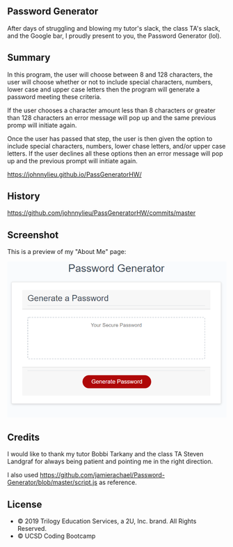 ## Password Generator
After days of struggling and blowing my tutor's slack, the class TA's slack, and the Google bar, I proudly present to you, the Password Generator (lol).

## Summary

In this program, the user will choose between 8 and 128 characters, the user will choose whether or not to include special characters, numbers, lower case and upper case letters then the program will generate a password meeting these criteria.

If the user chooses a character amount less than 8 characters or greater than 128 characters an error message will pop up and the same previous promp will initiate again.

Once the user has passed that step, the user is then given the option to include special characters, numbers, lower chase letters, and/or upper case letters. If the user declines all these options then an error message will pop up and the previous prompt will initiate again.

https://johnnylieu.github.io/PassGeneratorHW/

## History

https://github.com/johnnylieu/PassGeneratorHW/commits/master

## Screenshot

This is a preview of my "About Me" page:

![Password Generator](passwordGenerator.bmp)

## Credits
I would like to thank my tutor Bobbi Tarkany and the class TA Steven Landgraf for always being patient and pointing me in the right direction.

I also used https://github.com/jamierachael/Password-Generator/blob/master/script.js as reference.

## License
 
* © 2019 Trilogy Education Services, a 2U, Inc. brand. All Rights Reserved.
* © UCSD Coding Bootcamp